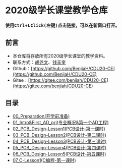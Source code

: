 # 2020级学长课堂教学仓库

**使用<kbd>Ctrl</kbd>+<kbd>LClick(左键)</kbd>点击链接，可以在新窗口打开。**

## 前言
- 本仓库将存放所有2020级学长课堂的教学资料。
- 联系方式：[胡尧文](http://wpa.qq.com/msgrd?v=3&uin=875927790&site=qq&menu=yes)、[钱丰奎](http://wpa.qq.com/msgrd?v=3&uin=2441860278&site=qq&menu=yes)  
- Github：[https://github.com/BenjiaH/CDU20-CE](https://github.com/BenjiaH/CDU20-CE)
- Gitee：[https://gitee.com/benjiah/CDU20-CE](https://gitee.com/benjiah/CDU20-CE)


## 目录
- [00_Preparation(开学前准备)](00_Preparation)
- [01_Intro&First_AD_prj(专业概况&第一个AD工程)](01_Intro&First_AD_prj)
- [02_PCB_Design-Lesson1(PCB设计-第一课时)](02_PCB_Design-Lesson1)
- [03_PCB_Design-Lesson2(PCB设计-第二课时)](03_PCB_Design-Lesson2)
- [04_PCB_Design-Lesson3(PCB设计-第三课时)](04_PCB_Design-Lesson3)
- [05_PCB_Design-Lesson4(PCB设计-第四课时)](05_PCB_Design-Lesson4)
- [06_PCB_Design-Lesson5(PCB设计-第五课时)](06_PCB_Design-Lesson5)
- [07_C-Lesson1(C编程-第一课时)](07_C-Lesson1)